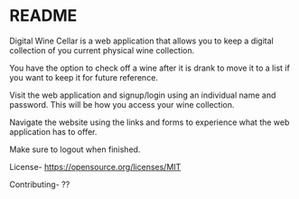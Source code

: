 # README

Digital Wine Cellar is a web application that allows you to keep a digital collection of you current physical wine collection.

You have the option to check off a wine after it is drank to move it to a list if you want to keep it for future reference.  

Visit the web application and signup/login using an individual name and password. This will be how you access your wine collection.

Navigate the website using the links and forms to experience what the web application has to offer.

Make sure to logout when finished.

License- https://opensource.org/licenses/MIT

Contributing- ??
